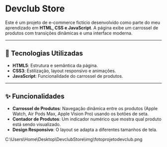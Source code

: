 # Devclub Store



Este é um projeto de e-commerce fictício desenvolvido como parte do meu aprendizado em **HTML, CSS e JavaScript**. A página exibe um carrossel de produtos com transições dinâmicas e uma interface moderna.

---

## 🚀 Tecnologias Utilizadas

* **HTML5**: Estrutura e semântica da página.
* **CSS3**: Estilização, layout responsivo e animações.
* **JavaScript**: Funcionalidade do carrossel de produtos.

---

## ✨ Funcionalidades

* **Carrossel de Produtos**: Navegação dinâmica entre os produtos (Apple Watch, Air Pods Max, Apple Vision Pro) usando os botões de seta.
* **Contador de Produtos**: Um indicador numérico que mostra qual produto está sendo visualizado.
* **Design Responsivo**: O layout se adapta a diferentes tamanhos de tela.





C:\Users\Home\Desktop\DevclubStore\img\fotoprojetodevclub.png
